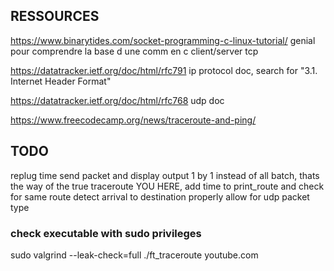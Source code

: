 ## RESSOURCES
https://www.binarytides.com/socket-programming-c-linux-tutorial/
genial pour comprendre la base d une comm en c client/server tcp

https://datatracker.ietf.org/doc/html/rfc791
ip protocol doc, search for "3.1.  Internet Header Format"

https://datatracker.ietf.org/doc/html/rfc768
udp doc

https://www.freecodecamp.org/news/traceroute-and-ping/

## TODO
replug time 
send packet and display output 1 by 1 instead of all batch, thats the way of the true traceroute YOU HERE, add time to print_route and check for same route
detect arrival to destination properly
allow for udp packet type

### check executable with sudo privileges
sudo valgrind --leak-check=full ./ft_traceroute youtube.com
